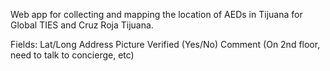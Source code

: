 Web app for collecting and mapping the location of AEDs in Tijuana for Global 
TIES and Cruz Roja Tijuana.


Fields:
Lat/Long
Address
Picture
Verified (Yes/No)
Comment (On 2nd floor, need to talk to concierge, etc)
